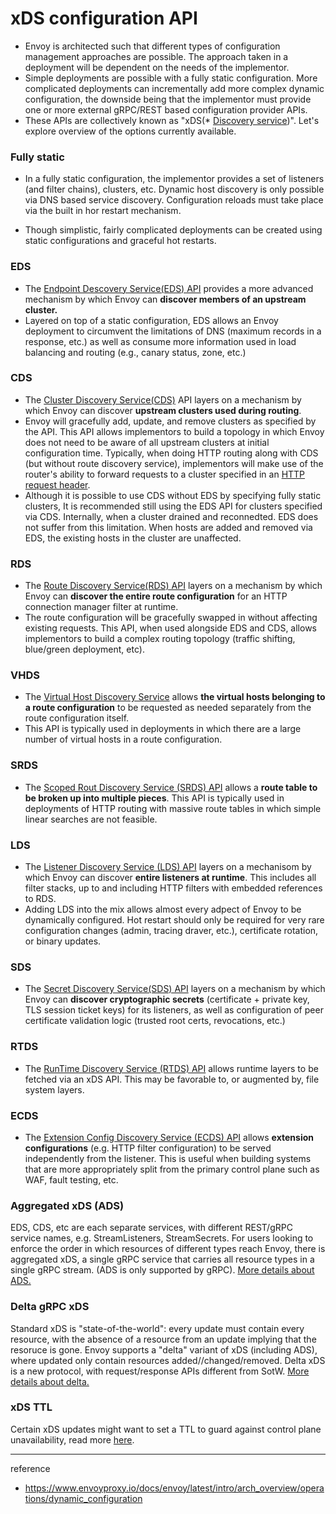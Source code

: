 # xDS configuration API

- Envoy is architected such that different types of configuration management approaches are possible. The approach taken in a deployment will be dependent on the needs of the implementor.
- Simple deployments are possible with a fully static configuration. More complicated deployments can incrementally add more complex dynamic configuration, the downside being that the implementor must provide one or more external gRPC/REST based configuration provider APIs.
- These APIs are collectively known as "xDS(* [Discovery service](https://www.envoyproxy.io/docs/envoy/latest/intro/arch_overview/upstream/service_discovery#arch-overview-service-discovery))". Let's explore overview of the options currently available.

### Fully static

- In a fully static configuration, the implementor provides a set of listeners (and filter chains), clusters, etc. Dynamic host discovery is only possible via DNS based service discovery. Configuration reloads must take place via the built in hor restart mechanism.

- Though simplistic, fairly complicated deployments can be created using static configurations and graceful hot restarts.

### EDS

- The [Endpoint Descovery Service(EDS) API](https://www.envoyproxy.io/docs/envoy/latest/intro/arch_overview/upstream/service_discovery#arch-overview-service-discovery-types-eds) provides a more advanced mechanism by which Envoy can **discover members of an upstream cluster.**
- Layered on top of a static configuration, EDS allows an Envoy deployment to circumvent the limitations of DNS (maximum records in a response, etc.) as well as consume more information used in load balancing and routing (e.g., canary status, zone, etc.)

### CDS

- The [Cluster Discovery Service(CDS)](https://www.envoyproxy.io/docs/envoy/latest/configuration/upstream/cluster_manager/cds#config-cluster-manager-cds) API layers on a mechanism by which Envoy can discover **upstream clusters used during routing**.
- Envoy will gracefully add, update, and remove clusters as specified by the API. This API allows implementors to build a topology in which Envoy does not need to be aware of all upstream clusters at initial configuration time. Typically, when doing HTTP routing along with CDS (but without route discovery service), implementors will make use of the router's ability to forward requests to a cluster specified in an [HTTP request header](https://www.envoyproxy.io/docs/envoy/latest/api-v3/config/route/v3/route_components.proto#envoy-v3-api-field-config-route-v3-routeaction-cluster-header).
- Although it is possible to use CDS without EDS by specifying fully static clusters, It is recommended still using the EDS API for clusters specified via CDS. Internally, when a cluster drained and reconnedted. EDS does not suffer from this limitation. When hosts are added and removed via EDS, the existing hosts in the cluster are unaffected.

### RDS

- The [Route Discovery Service(RDS) API](https://www.envoyproxy.io/docs/envoy/latest/configuration/http/http_conn_man/rds#config-http-conn-man-rds) layers on a mechanism by which Envoy can **discover the entire route configuration** for an HTTP connection manager filter at runtime.
- The route configuration will be gracefully swapped in without affecting existing requests. This API, when used alongside EDS and CDS, allows implementors to build a complex routing topology (traffic shifting, blue/green deployment, etc).

### VHDS

- The [Virtual Host Discovery Service](https://www.envoyproxy.io/docs/envoy/latest/configuration/http/http_conn_man/vhds#config-http-conn-man-vhds) allows **the virtual hosts belonging to a route configuration** to be requested as needed separately from the route configuration itself.
- This API is typically used in deployments in which there are a large number of virtual hosts in a route configuration.

### SRDS

- The [Scoped Rout Discovery Service (SRDS) API](https://www.envoyproxy.io/docs/envoy/latest/intro/arch_overview/http/http_routing#arch-overview-http-routing-route-scope) allows a **route table to be broken up into multiple pieces**. This API is typically used in deployments of HTTP routing with massive route tables in which simple linear searches are not feasible.

### LDS

- The [Listener Discovery Service (LDS) API](https://www.envoyproxy.io/docs/envoy/latest/configuration/listeners/lds#config-listeners-lds) layers on a mechanisom by which Envoy can discover **entire listeners at runtime**. This includes all filter stacks, up to and including HTTP filters with embedded references to RDS.
- Adding LDS into the mix allows almost every adpect of Envoy to be dynamically configured. Hot restart should only be required for very rare configuration changes (admin, tracing draver, etc.), certificate rotation, or binary updates.

### SDS

- The [Secret Discovery Service(SDS) API](https://www.envoyproxy.io/docs/envoy/latest/configuration/security/secret#config-secret-discovery-service) layers on a mechanism by which Envoy can **discover cryptographic secrets** (certificate + private key, TLS session ticket keys) for its listeners, as well as configuration of peer certificate validation logic (trusted root certs, revocations, etc.)

### RTDS

- The [RunTime Discovery Service (RTDS) API](https://www.envoyproxy.io/docs/envoy/latest/configuration/operations/runtime#config-runtime-rtds) allows runtime layers to be fetched via an xDS API. This may be favorable to, or augmented by, file system layers.

### ECDS

- The [Extension Config Discovery Service (ECDS) API](https://www.envoyproxy.io/docs/envoy/latest/configuration/overview/extension#config-overview-extension-discovery) allows **extension configurations** (e.g. HTTP filter configuration) to be served independently from the listener. This is useful when building systems that are more appropriately split from the primary control plane such as WAF, fault testing, etc.

### Aggregated xDS (ADS)

EDS, CDS, etc are each separate services, with different REST/gRPC service names, e.g. StreamListeners, StreamSecrets. For users looking to enforce the order in which resources of different types reach Envoy, there is aggregated xDS, a single gRPC service that carries all resource types in a single gRPC stream. (ADS is only supported by gRPC). [More details about ADS.](https://www.envoyproxy.io/docs/envoy/latest/configuration/overview/xds_api#config-overview-ads)

### Delta gRPC xDS

Standard xDS is "state-of-the-world": every update must contain every resource, with the absence of a resource from an update implying that the resoruce is gone. Envoy supports a "delta" variant of xDS (including ADS), where updated only contain resources added//changed/removed. Delta xDS is a new protocol, with request/response APIs different from SotW. [More details about delta.](https://www.envoyproxy.io/docs/envoy/latest/configuration/overview/xds_api#config-overview-delta)

### xDS TTL
Certain xDS updates might want to set a TTL to guard against control plane unavailability, read more [here](https://www.envoyproxy.io/docs/envoy/latest/configuration/overview/xds_api#config-overview-ttl).

---
reference
- https://www.envoyproxy.io/docs/envoy/latest/intro/arch_overview/operations/dynamic_configuration
